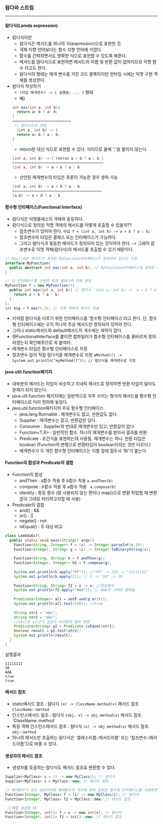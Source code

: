 ### 람다와 스트림
---
#### 람다식(Lamda expression)
+ 람다식이란
  + 람다식은 메서드를 하나의 식(expression)으로 표현한 것.
  + 객체 지향 언어보다는 함수 지향 언어에 가깝다.
  + 함수를 간략하면서도 명확한 식으로 표현할 수 있도록 해준다.
  + 메서드를 람다식으로 표현하면 메서드의 이름 및 반환 값이 없어지므로 익명 함수 라고도 한다.
  + 람다식의 형태는 매개 변수를 가진 코드 블록이지만 런타임 시에는 익명 구현 객체를 생성한다.
+ 람다식 작성하기
  + `(타입 매개변수) -> { 실행문; ... }` 형태
  + 예) 
  ```java
  int max(int a, int b){
    return a> b ? a: b;
  }
  ===========================
   // 람다식으로 변형
    (int a, int b) -> {
    return a> b ? a : b;
  }
  ```
  + return문 대신 식으로 표현할 수 있다. 식이므로 끝에 ';'을 붙이지 않는다.
  ```java
  (int a, int b) -> { retrun a > b ? a : b }
  ==========================================
  (int a, int b) -> a > b ? a : b
  ```
  + 선언된 매개변수의 타입은 추론이 가능한 경우 생략 가능
  ```java
  (int a, int b) -> a > b ? a : b
  =========================================
  (a,b) -> a > b ? a : b
  ```
#### 함수형 인터페이스(Functional Interface)
+ 람다식은 익명클래스의 객체와 동등하다.
+ 람다식으로 정의된 익명 객체의 메서드를 어떻게 호출할 수 있을까??
  + 참조변수가 있어야 한다. `타입 f = (int a, int b) -> a > b ? a : b;`
  + 참조변수의 타입은 클래스 또는 인터페이스가 가능하다.
  + 그리고 람다식과 동등한 메서드가 정의되어 있는 것이어야 한다. -> 그래야 참조변수로 익명 객체(람다식)의 메서드를 호출할 수 있기 때문이다.
```java
// max()라는 메서드가 정의된 MyFunction인터페이스가 정의되어 있다고 가정
interface MyFunction{
  public abstract int max(int a, int b); // MyFunction인터페이스에 정의된 메서드 max()는 
}

// 이 인터페이스를 구현한 익명 클래스의 객체 생성
MyFunction f = new MyFunction(){
  public int max(int a, int b){ // 람다식 `(int a, int b) ->  a > b ? a : b`와 메서드 선언부가 일치한다. 
    return a > b ? a : b;
  }
};
int big = f.max(5,3); // 익명 객체의 메서드 호출
```
+ 이처럼 람다식을 다루기 위한 인터페이스를 '함수형 인터페이스'라고 한다. 단, 함수형 인터페이스에는 오직 하나의 추상 메서드만 정의되어 있어야 한다.
+ 그러나 static메서드와 default메서드의 개수에는 제약이 없다.
+ @FunctionalInterface를 붙이면 컴파일러가 함수형 인터페이스를 올바르게 정의하였는지 확인해주므로 꼭 붙여라.
+ 매개변수 타입은 함수형 인터페이스로 지정
+ 참조변수 없이 직접 람다식을 매개변수로 지정 `aMethod(() -> System.out.println("myMethod()")); // 람다식을 매개변수로 지정`

#### java.util.function패키지
+ 대부분의 메서드는 타입이 비슷하고 지네릭 메서드로 정의하면 반환 타입이 달라도 문제가 되지 않는다. 
+ java.util.function 패키지에는 일반적으로 자주 쓰이는 형식의 메서드를 함수형 인터페이스로 미리 정의해 놓았다.
+ java.util.function패키지의 주요 함수형 인터페이스
  + java.lang.Runnable : 매개변수도 없고, 반환값도 없다.
  + Supplier<T> : 매개변수는 없고, 반환값만 있다.
  + Consumer<T> : Supplier와 반대로 매개변수만 있고, 반환값이 없다
  + Function<T,R> : 일반적인 함수. 하나의 매개변수를 받아서 결과를 반환
  + Predicate<T> : 조건식을 표현하는데 사용됨. 매개변수는 하나. 반환 타입은 boolean (Function의 변형으로 반환타입이 boolean이라는 것만 다르다.)
  + 매개변수가 두 개인 함수형 인터페이스는 이름 앞에 접두사 'Bi'가 붙는다.
  
  
  
#### Function의 합성과 Predicate의 결합
+ Function의 합성
  + andThen : a함수 적용 후 b함수 적용 `a.andThen(b)`
  + compose : b함수 적용 후 a함수 적용 ` a.compose(b)`
  + identity : 항등 함수 (잘 사용되지 않는 편이나 map()으로 변환 작업할 때 변환없이 그대로 처리하고자할 때 사용)
+ Predicate의 결합
  + and() : &&
  + or() : ||
  + negate() : not
  + isEqual() : 두 대상 비교
```java
class LambdaEx7{
  public static void main(String[] args){
    Function<String, Integer> f = (s) -> Integer.parseInt(s,16);
    Function<Integer, String> g = (i) -> Integer.toBinaryString(i);
    
    Function<String, String> h = f.andThen(g);
    Function<Integer, Integer> h2 = f.compose(g);
  
    System.out.println(h.apply("FF")); //"FF" -> 255 -> "11111111"
    System.out.println(h.apply(2)); // 2 -> "10" -> 16
    
    Function<String, String> f2 = x -> x; //항등함수
    System.out.println(f2.apply("AAA")); // AAA가 그대로 출력됨
    
    Predicate<Integer> all = notP.and(q.or(r));
    System.out.println(all.test(150)); //true
    
    String str1 = "abc";
    String str2 = "abc";
    //str1과 str2가 같은지 비교한뒤 결과 반환
    Predicate<String> p2 = Predicate.isEqual(str1);
    boolean result = p2.test(str2);
    System.out.println(result);
  }  
}
```
실행결과
```
11111111
16
AAA
true
true
```

#### 메서드 참조
+ static메서드 참조 : 람다식 `(x) -> ClassName.method(x)` 메서드 참조 `ClassName::method`
+ 인스턴스메서드 참조 : 람다식 `(obj, x) -> obj.method(x)` 메서드 참조 'ClassName::method`
+ 특정 객체 인스턴스메서드 참조 : 람다식 `(x) -> obj.method(x)` 메서드 참조 `obj::method`
+ 하나의 메서드만 호출하는 람다식은 '클래스이름::메서드이름' 또는 '참조변수::메서드이름'으로 바꿀 수 있다.

#### 생성자의 메서드 참조
+ 생성자를 호출하는 람다식도 메서드 참조로 변환할 수 있다.
```java
Supplier<MyClass> s = () -> new MyClass(); // 람다식
Supplier<MyClass> s = MyClass::new; // 메서드 참조

// 매개변수가 있는 생성자라면 매개변수의 개수에 따라 알맞은 함수형 인터페이스를 사용하면 된다.
Function<Integer, MyClass> f = (i) -> new MyClass(i); // 람다식
Function<Integer, MyClass> f2 = MyClass::new; // 메서드 참조

 //배열 생성할 때
Function<Integer, int[]> f = x -> new int[x]; // 람다식
Function<Integer, int[]> f2 = int[]::new; // 메서드 참조
```
  
  
  
  
  
  
  
  
  
  
  
  
  
  
  
